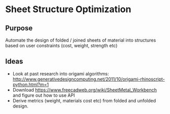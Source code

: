 # Sheet Structure Optimization

## Purpose

Automate the design of folded / joined sheets of material into structures based on user constraints (cost, weight, strength etc)

## Ideas

- Look at past research into origami algorithms: http://www.generativedesigncomputing.net/2011/10/origami-rhinoscript-python.html?m=1
- Download https://www.freecadweb.org/wiki/SheetMetal_Workbench and figure out how to use API
- Derive metrics (weight, materials cost etc) from folded and unfolded design.
